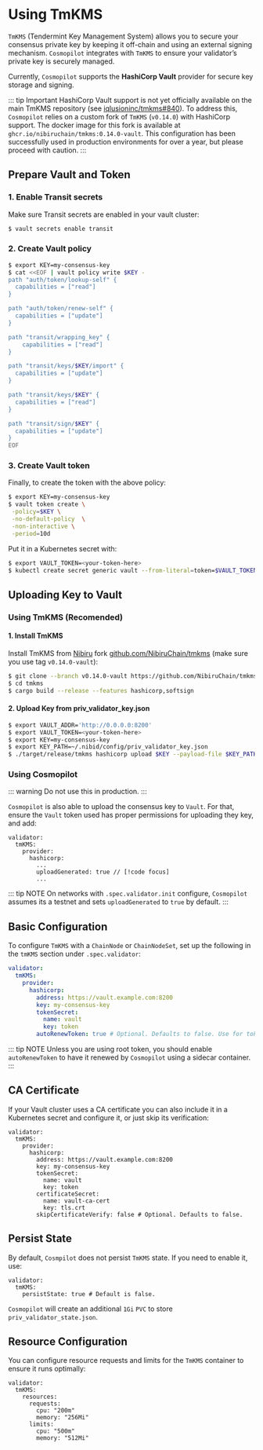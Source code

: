 # Using TmKMS

`TmKMS` (Tendermint Key Management System) allows you to secure your consensus private key by keeping it off-chain and using an external signing mechanism. `Cosmopilot` integrates with `TmKMS` to ensure your validator’s private key is securely managed.

Currently, `Cosmopilot` supports the **HashiCorp Vault** provider for secure key storage and signing.

::: tip Important
HashiCorp Vault support is not yet officially available on the main TmKMS repository (see [iqlusioninc/tmkms#840](https://github.com/iqlusioninc/tmkms/pull/840)). To address this, `Cosmopilot` relies on a custom fork of `TmKMS` (`v0.14.0`) with HashiCorp support. The docker image for this fork is available at `ghcr.io/nibiruchain/tmkms:0.14.0-vault`. This configuration has been successfully used in production environments for over a year, but please proceed with caution.
:::

## Prepare Vault and Token

### 1. Enable Transit secrets

Make sure Transit secrets are enabled in your vault cluster:

```bash
$ vault secrets enable transit
```

### 2. Create Vault policy

```bash
$ export KEY=my-consensus-key
$ cat <<EOF | vault policy write $KEY -
path "auth/token/lookup-self" {
  capabilities = ["read"]
}

path "auth/token/renew-self" {
  capabilities = ["update"]
}

path "transit/wrapping_key" {
	capabilities = ["read"]
}

path "transit/keys/$KEY/import" {
  capabilities = ["update"]
}

path "transit/keys/$KEY" {
  capabilities = ["read"]
}

path "transit/sign/$KEY" {
  capabilities = ["update"]
}
EOF
```

### 3. Create Vault token

Finally, to create the token with the above policy:

```bash
$ export KEY=my-consensus-key
$ vault token create \
 -policy=$KEY \
 -no-default-policy  \
 -non-interactive \
 -period=10d
```

Put it in a Kubernetes secret with:

```bash
$ export VAULT_TOKEN=<your-token-here>
$ kubectl create secret generic vault --from-literal=token=$VAULT_TOKEN 
```

## Uploading Key to Vault

### Using TmKMS (Recomended)

#### 1. Install TmKMS

Install TmKMS from [Nibiru](https://nibiru.fi) fork [github.com/NibiruChain/tmkms](https://github.com/NibiruChain/tmkms) (make sure you use tag `v0.14.0-vault`):

```bash
$ git clone --branch v0.14.0-vault https://github.com/NibiruChain/tmkms
$ cd tmkms
$ cargo build --release --features hashicorp,softsign
```

#### 2. Upload Key from priv_validator_key.json

```bash
$ export VAULT_ADDR='http://0.0.0.0:8200'
$ export VAULT_TOKEN=<your-token-here>
$ export KEY=my-consensus-key
$ export KEY_PATH=~/.nibid/config/priv_validator_key.json
$ ./target/release/tmkms hashicorp upload $KEY --payload-file $KEY_PATH
```

### Using Cosmopilot

::: warning
Do not use this in production.
:::

`Cosmopilot` is also able to upload the consensus key to `Vault`. For that, ensure the `Vault` token used has proper permissions for uploading they key, and add:

```yaml{13}
validator:
  tmKMS:
    provider:
      hashicorp:
        ...
        uploadGenerated: true // [!code focus]
        ...
```

::: tip NOTE
On networks with `.spec.validator.init` configure, `Cosmopilot` assumes its a testnet and sets `uploadGenerated` to `true` by default.
:::

## Basic Configuration

To configure `TmKMS` with a `ChainNode` or `ChainNodeSet`, set up the following in the `tmKMS` section under `.spec.validator`:

```yaml
validator:
  tmKMS:
    provider:
      hashicorp:
        address: https://vault.example.com:8200
        key: my-consensus-key
        tokenSecret:
          name: vault
          key: token
        autoRenewToken: true # Optional. Defaults to false. Use for tokens with expirity (non-root tokens)
```

::: tip NOTE
Unless you are using root token, you should enable `autoRenewToken` to have it renewed by `Cosmopilot` using a sidecar container.
:::

## CA Certificate

If your Vault cluster uses a CA certificate you can also include it in a Kubernetes secret and configure it, or just skip its verification:

```yaml{10-13}
validator:
  tmKMS:
    provider:
      hashicorp:
        address: https://vault.example.com:8200
        key: my-consensus-key
        tokenSecret:
          name: vault
          key: token
        certificateSecret:
          name: vault-ca-cert
          key: tls.crt
        skipCertificateVerify: false # Optional. Defaults to false.
```

## Persist State

By default, `Cosmpilot` does not persist `TmKMS` state. If you need to enable it, use:

```yaml{3}
validator:
  tmKMS:
    persistState: true # Default is false.
```

`Cosmopilot` will create an additional `1Gi` `PVC` to store `priv_validator_state.json`.

## Resource Configuration

You can configure resource requests and limits for the `TmKMS` container to ensure it runs optimally:

```yaml{3-9}
validator:
  tmKMS:
    resources:
      requests:
        cpu: "200m"
        memory: "256Mi"
      limits:
        cpu: "500m"
        memory: "512Mi"
```
